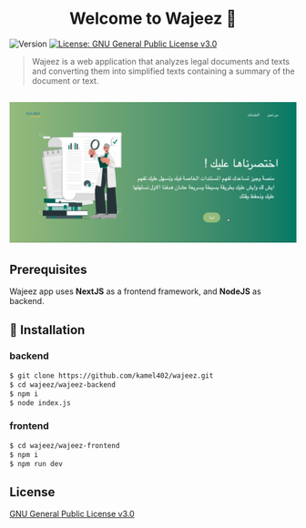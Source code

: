 <h1 align="center">Welcome to Wajeez 👋</h1>
<p>
  <img alt="Version" src="https://img.shields.io/badge/version-1.0-blue.svg?cacheSeconds=2592000" />
  <a href="#" target="_blank">
    <img alt="License: GNU General Public License v3.0" src="https://img.shields.io/badge/License-GNU General Public License v3.0-yellow.svg" />
  </a>
</p>

> Wajeez is a web application that analyzes legal documents
and texts and converting them into 
simplified texts containing a summary of the document or text.


![Homepage](homepage.png)
----

## Prerequisites

Wajeez app uses **NextJS** as a frontend framework, and **NodeJS** as backend.

## 📖 Installation

### backend
```
$ git clone https://github.com/kamel402/wajeez.git
$ cd wajeez/wajeez-backend
$ npm i
$ node index.js
```

### frontend
```
$ cd wajeez/wajeez-frontend
$ npm i
$ npm run dev
```

## License

[GNU General Public License v3.0](LICENSE)